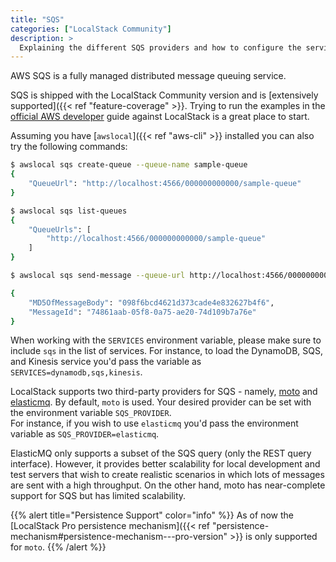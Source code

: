 ```yaml
---
title: "SQS"
categories: ["LocalStack Community"]
description: >
  Explaining the different SQS providers and how to configure the service.
---
```


AWS SQS is a fully managed distributed message queuing service.

SQS is shipped with the LocalStack Community version and is [extensively supported]({{< ref "feature-coverage" >}}.
Trying to run the examples in the [official AWS developer](https://docs.aws.amazon.com/AWSSimpleQueueService/latest/SQSDeveloperGuide/welcome.html) guide against LocalStack is a great place to start.

Assuming you have [`awslocal`]({{< ref "aws-cli" >}} installed you can also try the following commands:

```bash
$ awslocal sqs create-queue --queue-name sample-queue
{
    "QueueUrl": "http://localhost:4566/000000000000/sample-queue"
}

$ awslocal sqs list-queues
{
    "QueueUrls": [
        "http://localhost:4566/000000000000/sample-queue"
    ]
}

$ awslocal sqs send-message --queue-url http://localhost:4566/00000000000/sample-queue --message-body test

{
    "MD5OfMessageBody": "098f6bcd4621d373cade4e832627b4f6",
    "MessageId": "74861aab-05f8-0a75-ae20-74d109b7a76e"
}
```

When working with the `SERVICES` environment variable, please make sure to include `sqs` in the list of services.
For instance, to load the DynamoDB, SQS, and Kinesis service you'd pass the variable as `SERVICES=dynamodb,sqs,kinesis`.

LocalStack supports two third-party providers for SQS - namely, [moto](https://github.com/spulec/moto) and [elasticmq](https://github.com/softwaremill/elasticmq). By default, `moto` is used. Your desired provider can be set with the environment variable `SQS_PROVIDER`.\
For instance, if you wish to use `elasticmq` you'd pass the environment variable as `SQS_PROVIDER=elasticmq`. 

ElasticMQ only supports a subset of the SQS query (only the REST query interface). However, it provides better scalability for local development and test servers that wish to create realistic scenarios in which lots of messages are sent with a high throughput.
On the other hand, moto has near-complete support for SQS but has limited scalability. 

{{% alert title="Persistence Support" color="info" %}}
As of now the [LocalStack Pro persistence mechanism]({{< ref "persistence-mechanism#persistence-mechanism---pro-version" >}} is only supported for `moto`. 
{{% /alert %}}